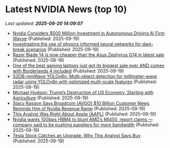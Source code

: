 # Latest NVIDIA News (top 10)
_Last updated: **2025-09-20 14:09:07**_

- [Nvidia Considers $500 Million Investment in Autonomous Driving AI Firm Wayve](http://www.pymnts.com/artificial-intelligence-2/2025/nvidia-considers-500-million-investment-in-autonomous-driving-ai-firm-wayve/) (Published: 2025-09-19)
- [Investigating the use of physics informed neural networks for dam-break scenarios](https://journals.plos.org/plosone/article?id=10.1371/journal.pone.0332694) (Published: 2025-09-19)
- [Razer Blade 14 is now cheaper than the Asus Zephyrus G14 in latest sale](https://www.notebookcheck.net/Razer-Blade-14-is-now-cheaper-than-the-Asus-Zephyrus-G14-in-latest-sale.1118020.0.html) (Published: 2025-09-19)
- [One of the best gaming laptops just got its biggest sale ever AND comes with Borderlands 4 included](https://www.windowscentral.com/hardware/razer/razer-blade-14-2025-retailer-expansion-and-borderlands-4-promotion) (Published: 2025-09-19)
- [S2DB-mmWave YOLOv8n: Multi-object detection for millimeter-wave radar using YOLOv8n with optimized multi-scale features](https://journals.plos.org/plosone/article?id=10.1371/journal.pone.0332931) (Published: 2025-09-19)
- [Michael Hudson: Trump’s Destruction of US Economy, Starting with Agriculture](https://www.nakedcapitalism.com/2025/09/michael-hudson-trumps-destruction-of-us-economy-starting-with-agriculture.html) (Published: 2025-09-19)
- [Stacy Rasgon Says Broadcom (AVGO) $10 Billion Customer News Reminds Him of Nvidia Revenue Ramp](https://finance.yahoo.com/news/stacy-rasgon-says-broadcom-avgo-135505653.html) (Published: 2025-09-19)
- [This Analyst Was Right About Apple (AAPL)](https://finance.yahoo.com/news/analyst-apple-aapl-135400853.html) (Published: 2025-09-19)
- [Nvidia wants 10Gbps HBM4 to blunt AMD’s MI450, report claims — company said to be pushing suppliers for more bandwidth](https://www.tomshardware.com/pc-components/gpus/nvidia-wants-10gbps-hbm4-to-rival-amd-mi450) (Published: 2025-09-19)
- [Tesla Stock Catches an Upgrade. Why This Analyst Says Buy](https://biztoc.com/x/5a5d8af5734d43fa) (Published: 2025-09-19)
